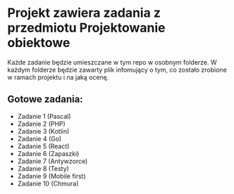 # Projekt zawiera zadania z przedmiotu Projektowanie obiektowe
Każde zadanie będzie umieszczane w tym repo w osobnym folderze. W każdym folderze będzie zawarty plik infomujący o tym, co zostało zrobione w ramach projektu i na jaką ocenę.

## Gotowe zadania:
- Zadanie 1 (Pascal)
- Zadanie 2 (PHP)
- Zadanie 3 (Kotlin)
- Zadanie 4 (Go)
- Zadanie 5 (React)
- Zadanie 6 (Zapaszki)
- Zadanie 7 (Antywzorce) 
- Zadanie 8 (Testy)
- Zadanie 9 (Mobile first)
- Zadanie 10 (Chmura)